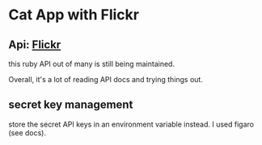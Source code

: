 # Cat App with Flickr

## Api: [Flickr](https://github.com/cyclotron3k/flickr)
this ruby API out of many is still being maintained.

Overall, it's a lot of reading API docs and trying things out.

## secret key management

store the secret API keys in an environment variable instead.
I used figaro (see docs).